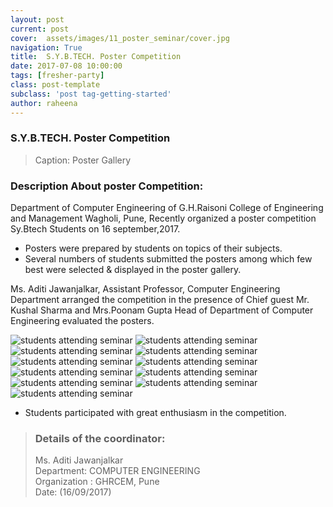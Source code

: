 ```yaml
---
layout: post
current: post
cover:  assets/images/11_poster_seminar/cover.jpg
navigation: True
title:  S.Y.B.TECH. Poster Competition
date: 2017-07-08 10:00:00
tags: [fresher-party]
class: post-template
subclass: 'post tag-getting-started'
author: raheena
---
```


### S.Y.B.TECH. Poster Competition

>  Caption: Poster Gallery

### Description About poster Competition:

<p>Department of Computer Engineering of G.H.Raisoni College of Engineering and Management Wagholi, Pune, Recently organized a poster competition Sy.Btech Students on 16 september,2017. </p>

- Posters were prepared by students on topics of their subjects.
- Several numbers of students submitted the posters among which few best were selected & displayed in the poster gallery.

<p>  Ms. Aditi Jawanjalkar, Assistant Professor, Computer Engineering Department arranged the competition in the presence of Chief guest Mr. Kushal Sharma and Mrs.Poonam Gupta Head of Department of Computer Engineering evaluated the posters. </p> 

![students attending seminar](assets/images/11_poster_seminar/1.jpg  "poster_seminar_1")
![students attending seminar](assets/images/11_poster_seminar/2.jpg  "poster_seminar_2")
![students attending seminar](assets/images/11_poster_seminar/3.jpg  "poster_seminar_3")
![students attending seminar](assets/images/11_poster_seminar/4.jpg  "poster_seminar_4")
![students attending seminar](assets/images/11_poster_seminar/5.jpg  "poster_seminar-5")
![students attending seminar](assets/images/11_poster_seminar/6.jpg  "poster_seminar_6")
![students attending seminar](assets/images/11_poster_seminar/7.jpg  "poster_seminar_7")
![students attending seminar](assets/images/11_poster_seminar/8.jpg  "poster_seminar_8")
![students attending seminar](assets/images/11_poster_seminar/9.jpg  "poster_seminar_9")
![students attending seminar](assets/images/11_poster_seminar/10.jpg  "poster_seminar_10")
![students attending seminar](assets/images/11_poster_seminar/11.jpg  "poster_seminar_11")

- Students participated with great enthusiasm in the competition. <br>

> ### Details of the coordinator: <br>
> Ms. Aditi Jawanjalkar <br>
> Department: COMPUTER ENGINEERING    
> Organization : GHRCEM, Pune <br>
> Date: (16/09/2017)











